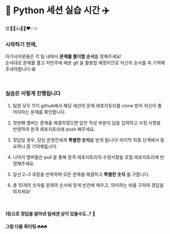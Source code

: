 # 🦁 Python 세션 실습 시간 ✈️
😍🥰✨👍🧐🦁❤️✅🔥 

### 시작하기 전에, 


아기사자분들은 각 팀 내에서 **문제를 풀이할 순서**를 정해주세요! <br>
순서대로 문제를 풀고 저번주에 배운 git 을 활용할 예정이므로 자신의 순서를 꼭 기억해주셔야합니다 :smile:

<br>

### 실습은 이렇게 진행됩니다

1. 팀원 모두 11기 github에서 해당 세션의 문제 레포지토리를 clone 받아 자신이 풀어야하는 문제를 확인합니다.

2. 첫번째 멤버는 문제를 해결하였으면 답안 작성 부분이 답을 입력하고 수정 사항을 반영하여 원격 레포지토리에 push 해주세요.

3. 정답일 경우, 담당 운영진에게 **특별한 숫자**를 받게 됩니다! 마지막 최종 단계에서 필요하니 잘 기억해둡시다.

4. 나머지 멤버들은 pull 을 통해 원격 레포지토리의 수정사항을 로컬 레포지토리에 반영해주세요.

5. 앞선 2~3 과정을 반복하며 모든 문제를 해결하고 **특별한 숫자** 를 구합니다. 

6. 총 10개의 숫자를 문제의 순서에 맞게 빈칸에 채우고, 의미하는 바를 구하여 정답을 외치세요!

<br>


#### 1등으로 정답을 알아낸 팀에겐 상이 있을수도..? 🥰
#### 그럼 다들 화이팅 :fire::fire::fire: 
